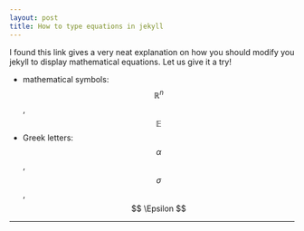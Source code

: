 ```yaml
---
layout: post
title: How to type equations in jekyll
---
```


I found this link gives a very neat explanation on how you should modify you jekyll to display mathematical equations.
Let us give it a try!

* mathematical symbols: $$ \mathbb{R}^{n} $$, $$ \mathbb{E} $$
* Greek letters: $$ \alpha $$, $$ \sigma $$, $$ \Epsilon $$

---
